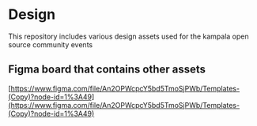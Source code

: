 # Design
This repository includes various design assets used for the kampala open source community events

## Figma board that contains other assets

[https://www.figma.com/file/An2OPWcpcY5bd5TmoSjPWb/Templates-(Copy)?node-id=1%3A49](https://www.figma.com/file/An2OPWcpcY5bd5TmoSjPWb/Templates-(Copy)?node-id=1%3A49)


